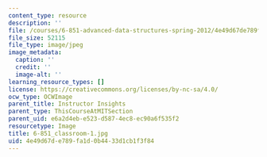 ```yaml
---
content_type: resource
description: ''
file: /courses/6-851-advanced-data-structures-spring-2012/4e49d67de789fa1d0b4433d1cb1f3f84_6-851_classroom-1.jpg
file_size: 52115
file_type: image/jpeg
image_metadata:
  caption: ''
  credit: ''
  image-alt: ''
learning_resource_types: []
license: https://creativecommons.org/licenses/by-nc-sa/4.0/
ocw_type: OCWImage
parent_title: Instructor Insights
parent_type: ThisCourseAtMITSection
parent_uid: e6a2d4eb-e523-d587-4ec8-ec90a6f535f2
resourcetype: Image
title: 6-851_classroom-1.jpg
uid: 4e49d67d-e789-fa1d-0b44-33d1cb1f3f84
---
```

